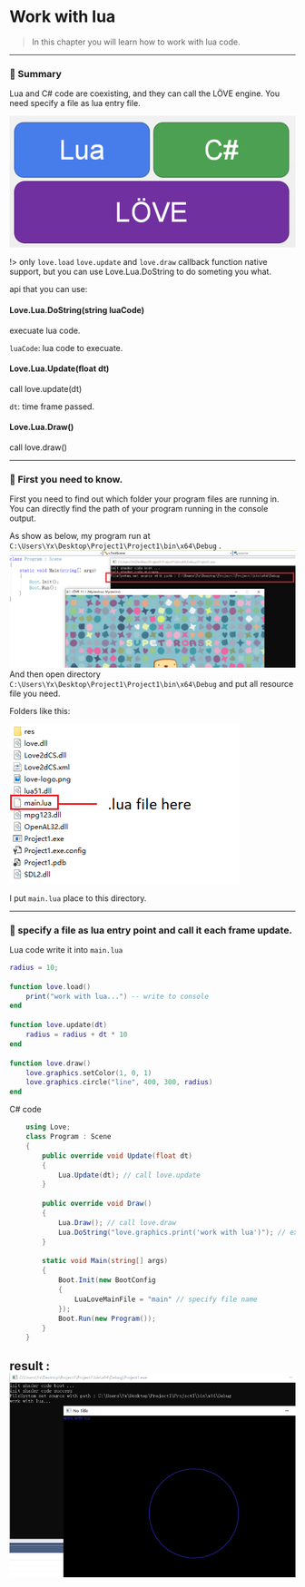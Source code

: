 # Work with lua

> In this chapter you will learn how to work with lua code.

---------
### 📜 Summary

Lua and C# code are coexisting, and they can call the LÖVE engine. You need specify a file as lua entry file.

![](img/05-runtime.png)


!> only `love.load` `love.update` and `love.draw` callback function native support, but you can use Love.Lua.DoString to do someting you what.

api that you can use:

#### Love.Lua.DoString(string luaCode)
execuate lua code.

`luaCode`: lua code to execuate.

#### Love.Lua.Update(float dt)
call love.update(dt)

`dt`: time frame passed.
#### Love.Lua.Draw()
call love.draw()


---------
### 📜 First you need to know.

First you need to find out which folder your program files are running in. You can directly find the path of your program running in the console output.

As show as below, my program run at `C:\Users\Yx\Desktop\Project1\Project1\bin\x64\Debug` .
![](img/04-where.png)
And then open directory `C:\Users\Yx\Desktop\Project1\Project1\bin\x64\Debug` and put all resource file you need.

Folders like this:

![](img/05-lua-file-path.png)

I put `main.lua` place to this directory.

---------
### 📜 specify a file as lua entry point and call it each frame update.
Lua code write it into `main.lua`
```lua
radius = 10;

function love.load()
    print("work with lua...") -- write to console
end

function love.update(dt)
    radius = radius + dt * 10
end

function love.draw()
    love.graphics.setColor(1, 0, 1)
    love.graphics.circle("line", 400, 300, radius)
end
```
C# code
```C#
    using Love;
    class Program : Scene
    {
        public override void Update(float dt)
        {
            Lua.Update(dt); // call love.update
        }

        public override void Draw()
        {
            Lua.Draw(); // call love.draw
            Lua.DoString("love.graphics.print('work with lua')"); // execute lua code
        }

        static void Main(string[] args)
        {
            Boot.Init(new BootConfig
            {
                LuaLoveMainFile = "main" // specify file name
            });
            Boot.Run(new Program());
        }
    }
```

result :
![](img/05-work-with-lua.png)
---------